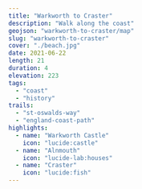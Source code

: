 ```yaml
---
title: "Warkworth to Craster"
description: "Walk along the coast"
geojson: "warkworth-to-craster/map"
slug: "warkworth-to-craster"
cover: "./beach.jpg"
date: 2021-06-22
length: 21
duration: 4
elevation: 223
tags:
  - "coast"
  - "history"
trails:
  - "st-oswalds-way"
  - "england-coast-path"
highlights:
  - name: "Warkworth Castle"
    icon: "lucide:castle"
  - name: "Alnmouth"
    icon: "lucide-lab:houses"
  - name: "Craster"
    icon: "lucide:fish"
---
```

